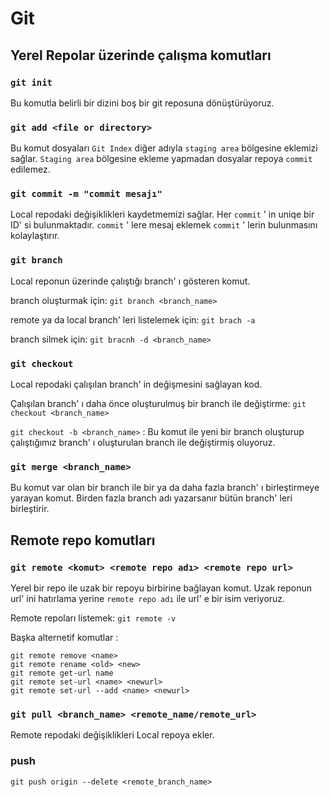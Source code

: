 # Git

## Yerel Repolar üzerinde çalışma komutları

### ``git init``
Bu komutla belirli bir dizini boş bir git reposuna dönüştürüyoruz.

### ``git add <file or directory>``
Bu komut dosyaları ``Git Index`` diğer adıyla ``staging area`` bölgesine eklemizi sağlar. ``Staging area`` bölgesine ekleme yapmadan dosyalar repoya ``commit`` edilemez.

### ``git commit -m "commit mesajı"``
Local repodaki değişiklikleri kaydetmemizi sağlar. Her ``commit`` ' in uniqe bir ID' si bulunmaktadır. ``commit`` ' lere mesaj eklemek ``commit`` ' lerin bulunmasını kolaylaştırır.

### ``git branch``
Local reponun üzerinde çalıştığı branch' ı gösteren komut.

branch oluşturmak için: ``git branch <branch_name>``

remote ya da local branch' leri listelemek için: ``git brach -a``

branch silmek için: ``git bracnh -d <branch_name>``

### ``git checkout``
Local repodaki çalışılan branch' in değişmesini sağlayan kod.

Çalışılan branch' ı daha önce oluşturulmuş bir branch ile değiştirme: ``git checkout <branch_name>``

``git checkout -b <branch_name>`` : Bu komut ile yeni bir branch oluşturup çalıştığımız branch' ı oluşturulan branch ile değiştirmiş oluyoruz.

### ``git merge <branch_name>``
Bu komut var olan bir branch ile bir ya da daha fazla branch' ı birleştirmeye yarayan komut. Birden fazla branch adı yazarsanır bütün branch' leri birleştirir.

## Remote repo komutları

### ``git remote <komut> <remote repo adı> <remote repo url>``
Yerel bir repo ile uzak bir repoyu birbirine bağlayan komut. Uzak reponun url' ini hatırlama yerine ``remote repo adı`` ile url' e bir isim veriyoruz.

Remote repoları listemek: ``git remote -v``

Başka alternetif komutlar : 

    git remote remove <name>
    git remote rename <old> <new>
    git remote get-url name
    git remote set-url <name> <newurl>
    git remote set-url --add <name> <newurl>

### ``git pull <branch_name> <remote_name/remote_url>``
Remote repodaki değişiklikleri Local repoya ekler.


### push
    git push origin --delete <remote_branch_name>